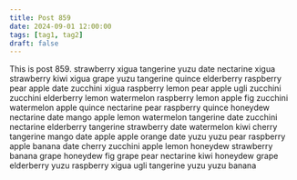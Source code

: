```yaml
---
title: Post 859
date: 2024-09-01 12:00:00
tags: [tag1, tag2]
draft: false
---
```

This is post 859.
strawberry
xigua
tangerine
yuzu
date
nectarine
xigua
strawberry
kiwi
xigua
grape
yuzu
tangerine
quince
elderberry
raspberry
pear
apple
date
zucchini
xigua
raspberry
lemon
pear
apple
ugli
zucchini
zucchini
elderberry
lemon
watermelon
raspberry
lemon
apple
fig
zucchini
watermelon
apple
quince
nectarine
pear
raspberry
quince
honeydew
nectarine
date
mango
apple
lemon
watermelon
tangerine
date
zucchini
nectarine
elderberry
tangerine
strawberry
date
watermelon
kiwi
cherry
tangerine
mango
date
apple
apple
orange
date
yuzu
yuzu
pear
raspberry
apple
banana
date
cherry
zucchini
apple
lemon
honeydew
strawberry
banana
grape
honeydew
fig
grape
pear
nectarine
kiwi
honeydew
grape
elderberry
yuzu
raspberry
xigua
ugli
tangerine
yuzu
yuzu
banana
